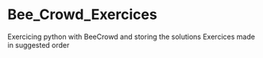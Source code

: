 # Bee_Crowd_Exercices
Exercicing python with BeeCrowd and storing the solutions
Exercices made in suggested order
